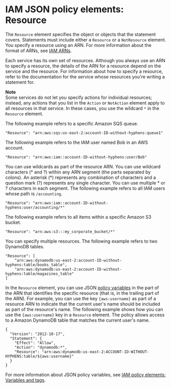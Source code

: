 # IAM JSON policy elements: Resource<a name="reference_policies_elements_resource"></a>

The `Resource` element specifies the object or objects that the statement covers\. Statements must include either a `Resource` or a `NotResource` element\. You specify a resource using an ARN\. For more information about the format of ARNs, see [IAM ARNs](reference_identifiers.md#identifiers-arns)\.

Each service has its own set of resources\. Although you always use an ARN to specify a resource, the details of the ARN for a resource depend on the service and the resource\. For information about how to specify a resource, refer to the documentation for the service whose resources you're writing a statement for\.

**Note**  
Some services do not let you specify actions for individual resources; instead, any actions that you list in the `Action` or `NotAction` element apply to all resources in that service\. In these cases, you use the wildcard `*` in the `Resource` element\. 

The following example refers to a specific Amazon SQS queue\.

```
"Resource": "arn:aws:sqs:us-east-2:account-ID-without-hyphens:queue1"
```

The following example refers to the IAM user named Bob in an AWS account\.

```
"Resource": "arn:aws:iam::account-ID-without-hyphens:user/Bob"
```

You can use wildcards as part of the resource ARN\. You can use wildcard characters \(\* and ?\) within any ARN segment \(the parts separated by colons\)\. An asterisk \(\*\) represents any combination of characters and a question mark \(?\) represents any single character\. You can use multiple \* or ? characters in each segment\. The following example refers to all IAM users whose path is `/accounting`\. 

```
"Resource": "arn:aws:iam::account-ID-without-hyphens:user/accounting/*"
```

The following example refers to all items within a specific Amazon S3 bucket\.

```
"Resource": "arn:aws:s3:::my_corporate_bucket/*"
```

You can specify multiple resources\. The following example refers to two DynamoDB tables\.

```
"Resource": [
    "arn:aws:dynamodb:us-east-2:account-ID-without-hyphens:table/books_table",
    "arn:aws:dynamodb:us-east-2:account-ID-without-hyphens:table/magazines_table"
]
```

In the `Resource` element, you can use JSON [policy variables](reference_policies_variables.md) in the part of the ARN that identifies the specific resource \(that is, in the trailing part of the ARN\)\. For example, you can use the key `{aws:username}` as part of a resource ARN to indicate that the current user's name should be included as part of the resource's name\. The following example shows how you can use the `{aws:username}` key in a `Resource` element\. The policy allows access to a Amazon DynamoDB table that matches the current user's name\.

```
{
  "Version": "2012-10-17",
  "Statement": {
    "Effect": "Allow",
    "Action": "dynamodb:*",
    "Resource": "arn:aws:dynamodb:us-east-2:ACCOUNT-ID-WITHOUT-HYPHENS:table/${aws:username}"
  }
}
```

For more information about JSON policy variables, see [IAM policy elements: Variables and tags](reference_policies_variables.md)\.